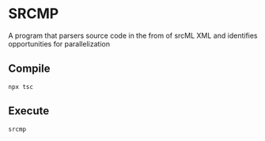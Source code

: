 # SRCMP
A program that parsers source code in the from of srcML XML and identifies opportunities for parallelization

## Compile
`npx tsc`

## Execute
`srcmp`
